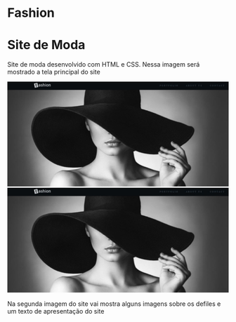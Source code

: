 # Fashion
<h1>Site de Moda</h1>
<p>Site de moda desenvolvido com  HTML e CSS.
Nessa imagem será mostrado a tela principal do site</p>

![Site de moda](https://github.com/Niiiela/Fashion/blob/main/img/site%20parte%201.jpg)
![Site de moda](https://github.com/Niiiela/Fashion/blob/main/img/site%20parte%201.jpg)


<p>Na segunda imagem do site vai mostra alguns imagens sobre os defiles e um texto de apresentação do site</p> 


